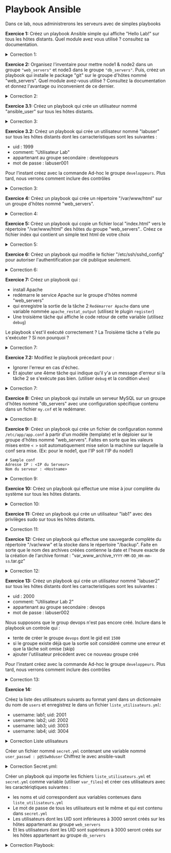 # Playbook Ansible

 Dans ce lab, nous administrerons les serveurs avec de simples playbooks

**Exercice 1:** Créez un playbook Ansible simple qui affiche "Hello Lab!" sur tous les hôtes distants.
Quel module avez vous utilisé ? consultez sa documentation.


<details><summary> Correction 1:</summary>

```yaml
---
- name: Exercice 1 - Hello Lab
  hosts: all
  tasks:
    - name: Afficher un message
      debug:
        msg: "Hello Lab!"
```

</details>


**Exercice 2:** Organisez l'inventaire pour mettre node1 & node2 dans un groupe `"web_servers"` et node3 dans le groupe `"db_servers"`. Puis, créez un playbook qui installe le package "git" sur le groupe d'hôtes nommé "web_servers".
Quel module avez-vous utilisé ?
Consultez la documentation et donnez l'avantage ou inconvenient de ce dernier.


<details><summary> Correction 2:</summary>

```yaml
# On peut aussi utiliser le module package ou apt.

# Le module package cache les détails spécifiques à la distribution. est plus générique et fonctionne sur plusieurs distributions Linux. L'inconvenient c'est : Moins de contrôle spécifique à la distribution, Manque de personnalisation avancée

# Le module apt : spécifiques à la distribution Debian,On peut accéder à des fonctionnalités spécifiques, fonctionnalités avancées à la distribution. Son inconvenient c'est : Moins de portabilité, plus de travail de maintenance si vous gérez des serveurs sur plusieurs distributions, 
---
- name: Exercice 2 - Installation de Git
  hosts: web_servers
  tasks:
    - name: Installer Git
      apt:
        name: git
        state: present
```

</details>


**Exercice 3.1:** Créez un playbook qui crée un utilisateur nommé "ansible_user" sur tous les hôtes distants.


<details><summary> Correction 3:</summary>

```yaml
---
- name: Exercice 3.1 - Création d'utilisateur
  hosts: all
  tasks:
    - name: Créer un utilisateur
      user:
        name: ansible_user
```

</details>


**Exercice 3.2:** Créez un playbook qui crée un utilisateur nommé "labuser" sur tous les hôtes distants dont les carracteristiques sont les suivantes :
* uid : 1999
* comment: "Utilisateur Lab"
* appartenant au groupe secondaire : developpeurs
* mot de passe : labuser001

Pour l'instant créez avec la commande Ad-hoc le groupe `developpeurs`. Plus tard, nous verrons comment inclure des contrôles

<details><summary> Correction 3:</summary>

```yaml
---
- name: Création de l'utilisateur labuser
  hosts: all
  tasks:
    - name: Créer l'utilisateur labuser
      user:
        name: labuser
        uid: 1999
        comment: "Utilisateur Lab"
        groups: developpeurs
        password: "{{ 'labuser001' | password_hash('sha512', 'mysecretsalt') }}"
```

</details>


**Exercice 4:** Créez un playbook qui crée un répertoire "/var/www/html" sur un groupe d'hôtes nommé "web_servers".


<details><summary> Correction 4:</summary>

```yaml
---
- name: Exercice 4 - Création de répertoire
  hosts: web_servers
  tasks:
    - name: Créer un répertoire
      file:
        path: /var/www/html
        state: directory
```

</details>


**Exercice 5:** Créez un playbook qui copie un fichier local "index.html" vers le répertoire "/var/www/html" des hôtes du groupe "web_servers"..
Créez ce fichier index qui contient un simple text html de votre choix

<details><summary> Correction 5:</summary>

```yaml
---
- name: Exercice 5 - Copie de fichier
  hosts: all
  tasks:
    - name: Copier un fichier
      copy:
        src: /chemin/vers/index.html
        dest: /var/www/html/
```

</details>


**Exercice 6:** Créez un playbook qui modifie le fichier "/etc/ssh/sshd_config" pour autoriser l'authentification par clé publique seulement.


<details><summary> Correction 6:</summary>

```yaml
---
- name: Exercice 6 - Configuration SSH
  hosts: all
  tasks:
    - name: Modifier le fichier SSHD
      lineinfile:
        path: /etc/ssh/sshd_config
        regexp: '^PasswordAuthentication'
        line: 'PasswordAuthentication no'
```

</details>


**Exercice 7:** Créez un playbook qui : 
* install Apache
* redémarre le service Apache sur le groupe d'hôtes nommé "web_servers"
* qui enregistre la sortie de la  tâche 2 `Redémarrer Apache` dans une variable nommée `apache_restat_output` (utilisez le plugin `register`)
* Une troisième tâche qui affiche le code retour de cette variable (utilisez `debug`)

Le playbook s'est'il exécuté correctement ?
La Troisième tâche a t'elle pu s'exécuter ?
Si non pourquoi ?


<details><summary> Correction 7:</summary>

```yaml
---
- name: Exercice 7 - Redémarrage Apache
  hosts: web_servers
  tasks:
    - name: Installation Apache
      apt:
        name: apache2
        state: latest
    - name: Redémarrer Apache
      service:
        name: apache2
        state: restarted
      register: apache_restat_output
    - name: affiche retour tache 2
      debug:
        msg: apache_restat_output
```

non car nginx utilise déjà le Port 80 et donc Apache n'a pas pu se lancer. Il faut diagnostiquer dans les logs pour voir ce conflit.
Et quand une tâche échoue le reste des tâches s'intérompt. Raison pour laquelle il n'a pas exécuté la tâche 3

</details>

**Exercice 7.2:** Modifiez le playbook précedant pour :
* Ignorer l'erreur en cas d'échec.
* Et ajouter une 4ème tâche qui indique qu'il y'a un message d'erreur si la tâche 2 se s'exécute pas bien. (utiliser `debug` et la condition `when`)


<details><summary> Correction 7:</summary>

```yaml
---
- name: Exercice 7 - Redémarrage Apache
  hosts: web_servers
  tasks:
    - name: Installation Apache
      apt:
        name: apache2
        state: latest
    - name: Redémarrer Apache
      service:
        name: apache2
        state: restarted
      register: apache_restat_output
      ignore_errors: true
    - name: affiche le retour de la tache 2
      debug:
        msg: '{{ apache_restat_output }}'
    - name: Dire si la tâche a échouée
      debug:
        msg: "La tâche de redémarrage a échoué"
      when:
        - apache_restat_output.failed == true
```

non car nginx utilise déjà le Port 80. Il faut diagnostiquer dans les logs pour voir ce conflit.

</details>

**Exercice 8:** Créez un playbook qui installe un serveur MySQL sur un groupe d'hôtes nommé "db_servers" avec une configuration spécifique contenu dans un fichier `my.cnf` et le redémarer.


<details><summary> Correction 8:</summary>

```yaml
---
- name: Exercice 8 - Installation MySQL
  hosts: db_servers
  tasks:
    - name: Installer MySQL Server
      apt:
        name: mysql-server
        state: present
        update_cache: true
    - name: Copier le fichier de configuration MySQL
      copy:
        src: /chemin/vers/my.cnf
        dest: /etc/mysql/my.cnf
    - name: redémarrer mysql
      service:
        name: mysql
        state: restarted
```

</details>


**Exercice 9:** Créez un playbook qui crée un fichier de configuration nommé `/etc/app/app.conf` à partir d'un modèle (template) et le déploier sur le groupe d'hôtes nommé "web_servers". Faites en sorte que les valeurs mises entre `< >` soit automatiquement mise selon la machine sur laquelle la conf sera mise. (Ex: pour le node1, que l'IP soit l'IP du node1)

```
# Sample conf
Adresse IP : <IP du Serveur>
Nom du serveur : <Hostname>
```


<details><summary> Correction 9:</summary>

Créer le template suivant

```
# Sample conf
Adresse IP : {{ ansible_default_ipv4.address }}
Nom du serveur : {{ ansible_hostname }}
```

```yaml
---
- name: Exercice 9 - Déploiement de configuration
  hosts: web_servers
  tasks:
    - name: créer le répertoire /etc/app
      file:
        path: /etc/app
        state: directory
    - name: Copier le fichier de configuration à partir d'un modèle
      template:
        src: /lab/template.j2
        dest: /etc/app/app.conf
```

</details>


**Exercice 10:** Créez un playbook qui effectue une mise à jour complète du système sur tous les hôtes distants.


<details><summary> Correction 10:</summary>

```yaml
---
- name: Exercice 10 - Mise à jour du système
  hosts: all
  tasks:
    - name: Mise à jour du système
      apt:
        upgrade: dist
```

</details>


**Exercice 11:** Créez un playbook qui crée un utilisateur "lab1" avec des privilèges sudo sur tous les hôtes distants.


<details><summary> Correction 11:</summary>

```yaml
---
- name: Exercice 11 - Création d'utilisateur avec sudo
  hosts: all
  tasks:
    - name: Créer un utilisateur
      user:
        name: lab1
        state: present
    - name: Ajouter l'utilisateur au groupe sudo
      user:
        name: lab1
        groups: sudo
```

</details>


**Exercice 12:** Créez un playbook qui effectue une sauvegarde complète du répertoire "/var/www" et la stocke dans le répertoire "/backup". Faite en sorte que le nom des archives créées contienne la date et l'heure exacte de la création de l'archive format : "var_www_archive_`YYYY-MM-DD_HH-mm-ss`.tar.gz"


<details><summary> Correction 12:</summary>

```yaml
---
- name: Exercice 12 - Sauvegarde du répertoire
  hosts: web_servers
  tasks:
    - name: Obtenir le temps présent
      set_fact:
        timestamp: "{{ ansible_date_time.date }}-{{ ansible_date_time.time | regex_replace(':', '-') }}"
    - name: Créer le répertoire de sauvegarde
      file:
        path: /backup
        state: directory
    - name:
      archive:
        path: /var/www
        dest: "/backup/var_www_archive_{{ timestamp }}.tar.gz"
        format: gz
        mode: '0644'
```

</details>


**Exercice 13:** Créez un playbook qui crée un utilisateur nommé "labuser2" sur tous les hôtes distants dont les carracteristiques sont les suivantes :
* uid : 2000
* comment: "Utilisateur Lab 2"
* appartenant au groupe secondaire : devops
* mot de passe : labuser002

Nous supposons que le group devops n'est pas encore créé. Inclure dans le playbook un controle qui :
* tente de créer le groupe `devops` dont le gid est `1500`
* si le groupe existe déjà que la sortie soit considéré comme une erreur et que la tâche soit omise (skip)
* ajouter l'utilisateur précédent avec ce nouveau groupe créé

Pour l'instant créez avec la commande Ad-hoc le groupe `developpeurs`. Plus tard, nous verrons comment inclure des contrôles

<details><summary> Correction 13:</summary>

```yaml
---
- name: Création de l'utilisateur labuser
  hosts: all
  tasks:
    - name: Vérifier l'existence du groupe devops
      group:
        name: devops
        gid: 1500
      register: group_result
      ignore_errors: yes

    - name: Créer le groupe devops s'il n'existe pas
      group:
        name: devops
      when: group_result.failed

    - name: Créer l'utilisateur labuser
      user:
        name: labuser
        uid: 1999
        comment: "Utilisateur Lab"
        groups: devops
        password: "{{ 'labuser001' | password_hash('sha512', 'mysecretsalt') }}"

```

</details>



**Exercice 14:** 

Créez la liste des utilisateurs suivants au format yaml dans un dictionnaire du nom de `users` et enregistrez le dans un fichier `liste_utilisateurs.yml`:

* username: lab1; uid: 2001
* username: lab2; uid: 2002
* username: lab3; uid: 3003
* username: lab4; uid: 3004

<details><summary>Correction Liste utilisateurs</summary>

```yaml
---
 users:
  - username: lab1
    uid: 2001
  - username: lab2
    uid: 2002
  - username: lab3
    uid: 3003
  - username: lab4
    uid: 3004
```

</details>

Créer un fichier nommé `secret.yml` contenant une variable nommé `user_passwd : p@SSw0duser`
Chiffrez le avec ansible-vault 

<details><summary>Correction Secret.yml:</summary>

```yaml
---
  user_passwd: p@SSw0duser
  
```

```
# chriffrer ==> entrez le mot de passe
ansible-vault encrypt /lab/secret.yml

# voir le contenu
cat /lab/secret.yml

# voir le contenu décrypté
ansible-vault view /lab/secret.yml
```

</details>


Créer un playbook qui importe les fichiers `liste_utilisateurs.yml` et `secret.yml` comme variable (utiliser `var_files`) et créer ces utilisateurs avec les caractériqtiques suivantes :
* les noms et uid correspondent aux variables contenues dans `liste_utilisateurs.yml`
* Le mot de passe de tous les utilisateurs est le même et qui est contenu dans  `secret.yml`
* Les utilisateurs dont les UID sont inférieures à 3000 seront créés sur les hôtes appartenant au groupe `web_servers`
* Et les utilisateurs dont les UID sont supérieurs à 3000 seront créés sur les hôtes appartenant au groupe `db_servers` 

<details><summary> Correction Playbook: </summary>

```yaml
---
 - hosts : all
   become : yes

   vars_files :
    - secret.yml
    - liste_utilisateurs.yml

   tasks :
    - name : Création des utilisateurs sur Web_servers
      user : 
        name : "{{ item.username }}"
        uid : "{{ item.uid }}"
        password : "{{ user_passwd | password_hash('sha512') }}"
      with_items :
        - "{{ users }}"
      when :
        - inventory_hostname in groups['web_servers'] and item.uid|int < 3000
      
    - name : Création des utilisateurs sur db_servers
      user : 
        name : "{{ item.username }}"
        uid : "{{ item.uid }}"
        password : "{{ user_passwd | password_hash('sha512') }}"
      with_items :
        - "{{ users }}"
      when :
        - inventory_hostname in groups['db_servers'] and item.uid|int > 2999
  
```

Afin de pouvoir exécuter notre ansible-playbook, nous devons lui fournir le mot de passe vault pour déchiffrer le le fichier secret.yml
on met notre mot de passe de chiffrement dans un fichier
```
vim vault_password
```


Ensuite on ajoute cela comme argument à la commande

```
ansible-playbook /lab/exo14.yml --vault-password-file vault_password
```

</details>